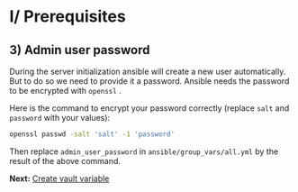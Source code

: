 # I/ Prerequisites
## 3) Admin user password

During the server initialization ansible will create a new user automatically. But to do so we need to provide it a password. Ansible needs the password to be encrypted with `openssl` .

Here is the command to encrypt your password correctly (replace `salt` and `password` with your values): 

```bash
openssl passwd -salt 'salt' -1 'password'
```

Then replace `admin_user_password` in `ansible/group_vars/all.yml` by the result of the above command.

<b>Next:</b> [Create vault variable](ansible-vault.md)